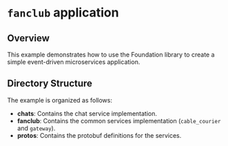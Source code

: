 # `fanclub` application

## Overview

This example demonstrates how to use the Foundation library to create a simple event-driven microservices application.

## Directory Structure

The example is organized as follows:

- **chats**: Contains the chat service implementation.
- **fanclub**: Contains the common services implementation (`cable_courier` and `gateway`).
- **protos**: Contains the protobuf definitions for the services.
